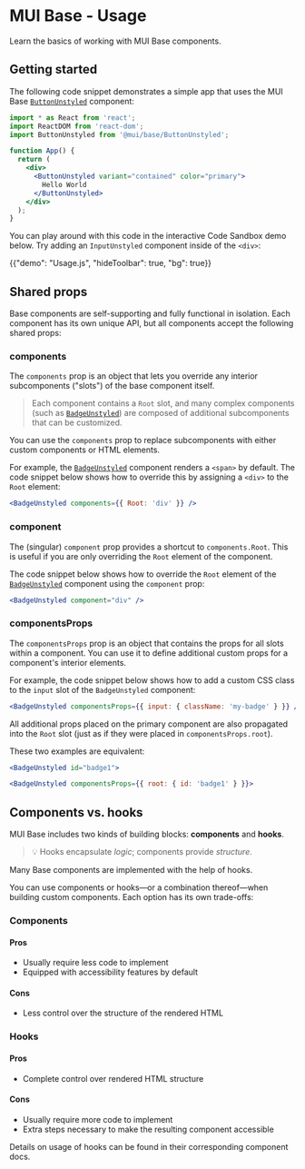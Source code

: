 # MUI Base - Usage

<p class="description">Learn the basics of working with MUI Base components.</p>

## Getting started

The following code snippet demonstrates a simple app that uses the MUI Base [`ButtonUnstyled`](/base/react-button) component:

```jsx
import * as React from 'react';
import ReactDOM from 'react-dom';
import ButtonUnstyled from '@mui/base/ButtonUnstyled';

function App() {
  return (
    <div>
      <ButtonUnstyled variant="contained" color="primary">
        Hello World
      </ButtonUnstyled>
    </div>
  );
}
```

You can play around with this code in the interactive Code Sandbox demo below.
Try adding an `InputUnstyled` component inside of the `<div>`:

{{"demo": "Usage.js", "hideToolbar": true, "bg": true}}

## Shared props

Base components are self-supporting and fully functional in isolation.
Each component has its own unique API, but all components accept the following shared props:

### components

The `components` prop is an object that lets you override any interior subcomponents ("slots") of the base component itself.

> Each component contains a `Root` slot, and many complex components (such as [`BadgeUnstyled`](/base/react-badge)) are composed of additional subcomponents that can be customized.

You can use the `components` prop to replace subcomponents with either custom components or HTML elements.

For example, the [`BadgeUnstyled`](/base/react-badge) component renders a `<span>` by default.
The code snippet below shows how to override this by assigning a `<div>` to the `Root` element:

```jsx
<BadgeUnstyled components={{ Root: 'div' }} />
```

### component

The (singular) `component` prop provides a shortcut to `components.Root`.
This is useful if you are only overriding the `Root` element of the component.

The code snippet below shows how to override the `Root` element of the [`BadgeUnstyled`](/base/react-badge) component using the `component` prop:

```jsx
<BadgeUnstyled component="div" />
```

### componentsProps

The `componentsProps` prop is an object that contains the props for all slots within a component.
You can use it to define additional custom props for a component's interior elements.

For example, the code snippet below shows how to add a custom CSS class to the `input` slot of the `BadgeUnstyled` component:

```jsx
<BadgeUnstyled componentsProps={{ input: { className: 'my-badge' } }} />
```

All additional props placed on the primary component are also propagated into the `Root` slot (just as if they were placed in `componentsProps.root`).

These two examples are equivalent:

```jsx
<BadgeUnstyled id="badge1">
```

```jsx
<BadgeUnstyled componentsProps={{ root: { id: 'badge1' } }}>
```

## Components vs. hooks

MUI Base includes two kinds of building blocks: **components** and **hooks**.

> 💡 Hooks encapsulate _logic_; components provide _structure_.

Many Base components are implemented with the help of hooks.

You can use components or hooks—or a combination thereof—when building custom components.
Each option has its own trade-offs:

### Components

#### Pros

- Usually require less code to implement
- Equipped with accessibility features by default

#### Cons

- Less control over the structure of the rendered HTML

### Hooks

#### Pros

- Complete control over rendered HTML structure

#### Cons

- Usually require more code to implement
- Extra steps necessary to make the resulting component accessible

Details on usage of hooks can be found in their corresponding component docs.
